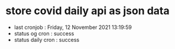 # store covid daily api as json data

- last cronjob : Friday, 12 November 2021 13:19:59
- status og cron : success
- status daily cron : success
      
      